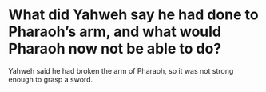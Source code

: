 # What did Yahweh say he had done to Pharaoh’s arm, and what would Pharaoh now not be able to do?

Yahweh said he had broken the arm of Pharaoh, so it was not strong enough to grasp a sword.
